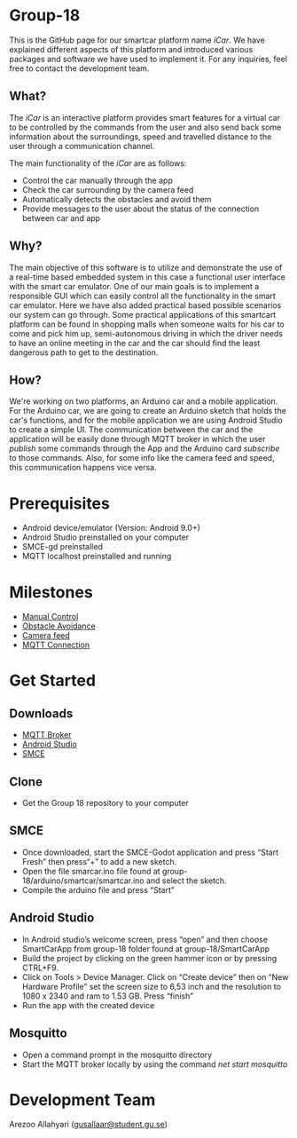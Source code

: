 # Group-18
This is the GitHub page for our smartcar platform name _iCar_. We have explained different aspects of this platform and introduced various packages and software we have used to implement it. For any inquiries, feel free to contact the development team.

## What?
The _iCar_ is an interactive platform provides smart features for a virtual car to be controlled by the commands from the user and also send back some information about the surroundings, speed and travelled distance to the user through a communication channel.

The main functionality of the _iCar_ are as follows: 
* Control the car manually through the app
* Check the car surrounding by the camera feed 
* Automatically detects the obstacles and avoid them
* Provide messages to the user about the status of the connection between car and app

## Why?
The main objective of this software is to utilize and demonstrate the use of a real-time based embedded system in this case a functional user interface with the smart car emulator. One of our main goals is to implement a responsible GUI which can easily control all the functionality in the smart car emulator. Here we have also added practical based possible scenarios our system can go through. Some practical applications of this smartcart platform can be found in shopping malls when someone waits for his car to come and pick him up, semi-autonomous driving in which the driver needs to have an online meeting in the car and the car should find the least dangerous path to get to the destination.

## How?
We're working on two platforms, an Arduino car and a mobile application. For the Arduino car, we are going to create an Arduino sketch that holds the car's functions, and for the mobile application we are using Android Studio to create a simple UI. The communication between the car and the application will be easily done through MQTT broker in which the user _publish_ some commands through the App and the Arduino card _subscribe_ to those commands. Also, for some info like the camera feed and speed, this communication happens vice versa.

# Prerequisites

* Android device/emulator (Version: Android 9.0+)
* Android Studio preinstalled on your computer
* SMCE-gd preinstalled
* MQTT localhost preinstalled and running


# Milestones
* [Manual Control](https://github.com/DIT113-V22/group-18/wiki/Milestone-1:-Manual-Control)
* [Obstacle Avoidance](https://github.com/DIT113-V22/group-18/wiki/Milestone-3:-Obstacle-Avoidance)
* [Camera feed](https://github.com/DIT113-V22/group-18/wiki/Milestone-2:-Camera-Feed)
* [MQTT Connection](https://github.com/DIT113-V22/group-18/wiki/Milestone-4:-MQTT-Connection)


# Get Started

## Downloads
* [MQTT Broker](https://mosquitto.org/download/)
* [Android Studio](https://developer.android.com/studio)
* [SMCE](https://github.com/ItJustWorksTM/smce-gd/releases)

## Clone
* Get the Group 18 repository to your computer

## SMCE
* Once downloaded, start the SMCE-Godot application and press “Start Fresh” then press“+” to add a new sketch.
* Open the file smarcar.ino file found at group-18/arduino/smartcar/smartcar.ino and select the sketch.
* Compile the arduino file and press “Start”
## Android Studio
* In Android studio’s welcome screen, press “open” and then choose SmartCarApp from group-18 folder found at group-18/SmartCarApp
* Build the project by clicking on the green hammer icon or by pressing CTRL+F9.
* Click on Tools > Device Manager. Click on “Create device” then on “New Hardware Profile” set the screen size to 6,53 inch and the resolution to 1080 x 2340 and ram to 1.53 GB. Press “finish”
* Run the app with the created device

## Mosquitto
* Open a command prompt in the mosquitto directory
* Start the MQTT broker locally by using the command _net start mosquitto_


# Development Team
Arezoo Allahyari (gusallaar@student.gu.se)

